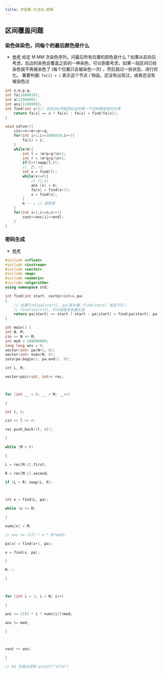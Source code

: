 ```yaml
---
title: 并查集-方法论-题解
---
```

## 区间覆盖问题
### 染色体染色，问每个的最后颜色是什么
- [参考](https://blog.csdn.net/hacker__man/article/details/125954490)
给定 M MM 次染色序列，问最后所有位置的颜色是什么？如果从前向后考虑，后边的染色会覆盖之前的一种染色，可以倒着考虑，如果一段区间已经染色就不再被染色了 (每个位置只会被染色一次) ，然后跳过一些状态，进行优化。
重要判据:  `fa[i] = i` 表示这个节点 / 物品，还没有出现过，或者还没有被染色过
```cpp
int n,m,p,q;
int fa[1000010];
int a[1100000];
int ans[1100000];
int find(int x){// 找到从x开始的右边的第一个没有被染色的元素
    return fa[x] == x ? fa[x] : fa[x] = find(fa[x]);
}

void solve(){
    cin>>n>>m>>p>>q;
    for(int i=1;i<=1000010;i++){
        fa[i] = i;
    }
    while(m){
        int l = (m*p+q)%n+1;
        int r = (m*q+p)%n+1;
        if(l>r)swap(l,r);
        // 【l，r】
        int x = find(l);
        while(x<=r){
            // [l,x]
            ans [x] = m;
            fa[x] = find(x+1);
            x = find(x);
        }
        m -- ; // 容易错
    }
    for(int i=1;i<=n;i++){
        cout<<ans[i]<<endl;
    }
}
```

### 密码生成
- [参考](https://www.nowcoder.com/exam/test/82925973/detail?pid=31332154&examPageSource=Company&testCallback=https%3A%2F%2Fwww.nowcoder.com%2Fexam%2Fcompany%3FcurrentTab%3Drecommand%26jobId%3D100%26keyword%3D%E5%B0%8F%E7%B1%B3%26selectStatus%3D0&testclass=%E8%BD%AF%E4%BB%B6%E5%BC%80%E5%8F%91)
```cpp
#include <cfloat>
#include <iostream>
#include <vector>
#include <map>
#include <numeric>
#include <algorithm>
using namespace std;

int find(int start, vector<int>& pa)
{
	// 这里find(pa[start], pa)是关键；find(start) 肯定不行；
	// find(start+1)，可以但是复杂度太高
	return pa[start] == start ? start : pa[start] = find(pa[start], pa);
}

int main() {
int N, M;
cin >> N >> M;
int mod = 100000009;
long long ans = 0;
vector<int> pa(N+1, 0);
vector<int> nums(N, 0);
iota(pa.begin(), pa.end(), 0);

int L, R;

vector<pair<int, int>> rec;

  

for (int __ = 0; __ < M; __++)

{

int l, r;

cin >> l >> r;

rec.push_back({l, r});

}

while (M > 0)

{

L = rec[M-1].first;

R = rec[M-1].second;

if (L > R) swap(L, R);

  

int x = find(L, pa);

while (x <= R)

{

nums[x] = M;

// ans += (1ll * x * M)%mod;

pa[x] = find(x+1, pa);

x = find(x, pa);

}

M--;

}

  

for (int i = 1; i < N; i++)

{

ans += (1ll * i * nums[i])%mod;

ans %= mod;

}

  

cout << ans;

}

// 64 位输出请用 printf("%lld")
```